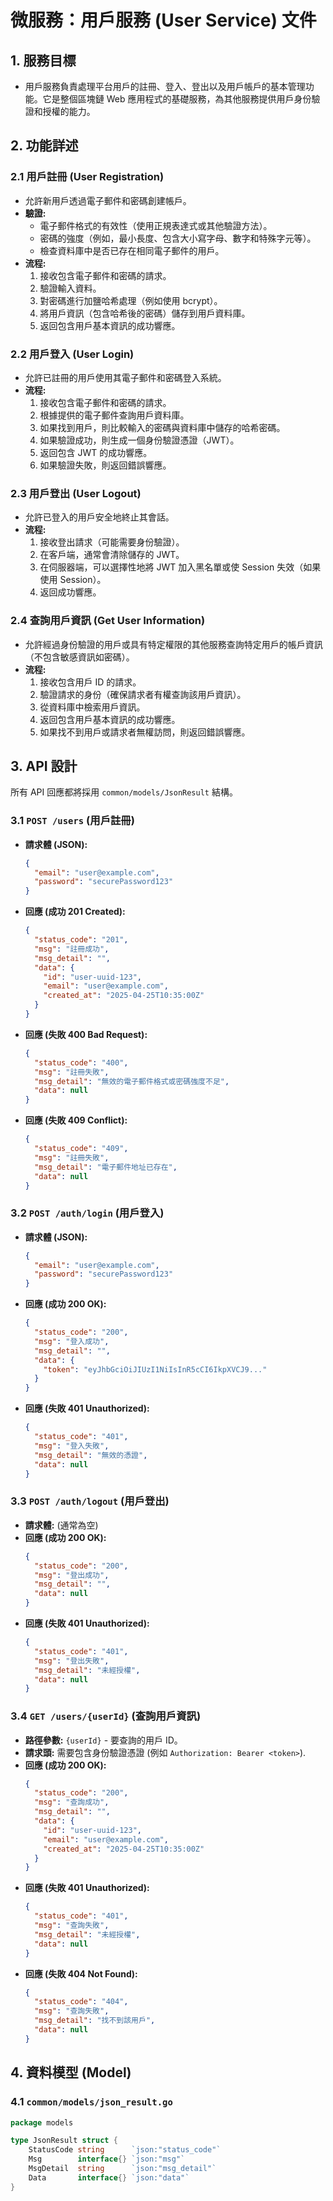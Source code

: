 # 微服務：用戶服務 (User Service) 文件

## 1. 服務目標

* 用戶服務負責處理平台用戶的註冊、登入、登出以及用戶帳戶的基本管理功能。它是整個區塊鏈 Web 應用程式的基礎服務，為其他服務提供用戶身份驗證和授權的能力。

## 2. 功能詳述

### 2.1 用戶註冊 (User Registration)

* 允許新用戶透過電子郵件和密碼創建帳戶。
* **驗證:**
    * 電子郵件格式的有效性（使用正規表達式或其他驗證方法）。
    * 密碼的強度（例如，最小長度、包含大小寫字母、數字和特殊字元等）。
    * 檢查資料庫中是否已存在相同電子郵件的用戶。
* **流程:**
    1. 接收包含電子郵件和密碼的請求。
    2. 驗證輸入資料。
    3. 對密碼進行加鹽哈希處理（例如使用 bcrypt）。
    4. 將用戶資訊（包含哈希後的密碼）儲存到用戶資料庫。
    5. 返回包含用戶基本資訊的成功響應。

### 2.2 用戶登入 (User Login)

* 允許已註冊的用戶使用其電子郵件和密碼登入系統。
* **流程:**
    1. 接收包含電子郵件和密碼的請求。
    2. 根據提供的電子郵件查詢用戶資料庫。
    3. 如果找到用戶，則比較輸入的密碼與資料庫中儲存的哈希密碼。
    4. 如果驗證成功，則生成一個身份驗證憑證（JWT）。
    5. 返回包含 JWT 的成功響應。
    6. 如果驗證失敗，則返回錯誤響應。

### 2.3 用戶登出 (User Logout)

* 允許已登入的用戶安全地終止其會話。
* **流程:**
    1. 接收登出請求（可能需要身份驗證）。
    2. 在客戶端，通常會清除儲存的 JWT。
    3. 在伺服器端，可以選擇性地將 JWT 加入黑名單或使 Session 失效（如果使用 Session）。
    4. 返回成功響應。

### 2.4 查詢用戶資訊 (Get User Information)

* 允許經過身份驗證的用戶或具有特定權限的其他服務查詢特定用戶的帳戶資訊（不包含敏感資訊如密碼）。
* **流程:**
    1. 接收包含用戶 ID 的請求。
    2. 驗證請求的身份（確保請求者有權查詢該用戶資訊）。
    3. 從資料庫中檢索用戶資訊。
    4. 返回包含用戶基本資訊的成功響應。
    5. 如果找不到用戶或請求者無權訪問，則返回錯誤響應。

## 3. API 設計

所有 API 回應都將採用 `common/models/JsonResult` 結構。

### 3.1 `POST /users` (用戶註冊)

* **請求體 (JSON):**
    ```json
    {
      "email": "user@example.com",
      "password": "securePassword123"
    }
    ```
* **回應 (成功 201 Created):**
    ```json
    {
      "status_code": "201",
      "msg": "註冊成功",
      "msg_detail": "",
      "data": {
        "id": "user-uuid-123",
        "email": "user@example.com",
        "created_at": "2025-04-25T10:35:00Z"
      }
    }
    ```
* **回應 (失敗 400 Bad Request):**
    ```json
    {
      "status_code": "400",
      "msg": "註冊失敗",
      "msg_detail": "無效的電子郵件格式或密碼強度不足",
      "data": null
    }
    ```
* **回應 (失敗 409 Conflict):**
    ```json
    {
      "status_code": "409",
      "msg": "註冊失敗",
      "msg_detail": "電子郵件地址已存在",
      "data": null
    }
    ```

### 3.2 `POST /auth/login` (用戶登入)

* **請求體 (JSON):**
    ```json
    {
      "email": "user@example.com",
      "password": "securePassword123"
    }
    ```
* **回應 (成功 200 OK):**
    ```json
    {
      "status_code": "200",
      "msg": "登入成功",
      "msg_detail": "",
      "data": {
        "token": "eyJhbGciOiJIUzI1NiIsInR5cCI6IkpXVCJ9..."
      }
    }
    ```
* **回應 (失敗 401 Unauthorized):**
    ```json
    {
      "status_code": "401",
      "msg": "登入失敗",
      "msg_detail": "無效的憑證",
      "data": null
    }
    ```

### 3.3 `POST /auth/logout` (用戶登出)

* **請求體:** (通常為空)
* **回應 (成功 200 OK):**
    ```json
    {
      "status_code": "200",
      "msg": "登出成功",
      "msg_detail": "",
      "data": null
    }
    ```
* **回應 (失敗 401 Unauthorized):**
    ```json
    {
      "status_code": "401",
      "msg": "登出失敗",
      "msg_detail": "未經授權",
      "data": null
    }
    ```

### 3.4 `GET /users/{userId}` (查詢用戶資訊)

* **路徑參數:** `{userId}` - 要查詢的用戶 ID。
* **請求頭:** 需要包含身份驗證憑證 (例如 `Authorization: Bearer <token>`).
* **回應 (成功 200 OK):**
    ```json
    {
      "status_code": "200",
      "msg": "查詢成功",
      "msg_detail": "",
      "data": {
        "id": "user-uuid-123",
        "email": "user@example.com",
        "created_at": "2025-04-25T10:35:00Z"
      }
    }
    ```
* **回應 (失敗 401 Unauthorized):**
    ```json
    {
      "status_code": "401",
      "msg": "查詢失敗",
      "msg_detail": "未經授權",
      "data": null
    }
    ```
* **回應 (失敗 404 Not Found):**
    ```json
    {
      "status_code": "404",
      "msg": "查詢失敗",
      "msg_detail": "找不到該用戶",
      "data": null
    }
    ```

## 4. 資料模型 (Model)

### 4.1 `common/models/json_result.go`

```go
package models

type JsonResult struct {
    StatusCode string      `json:"status_code"`
    Msg        interface{} `json:"msg"`
    MsgDetail  string      `json:"msg_detail"`
    Data       interface{} `json:"data"`
}